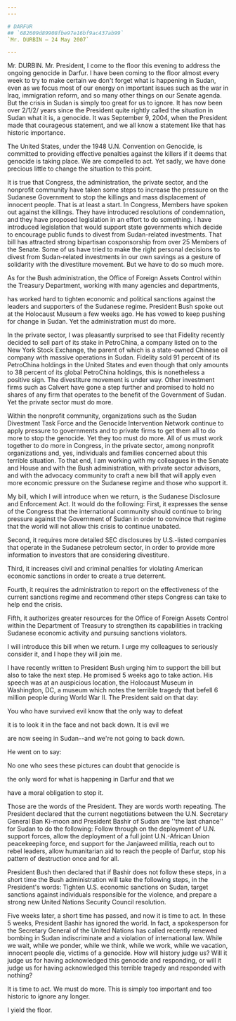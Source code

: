```yaml
---
---

# DARFUR
## `682609d89908fbe97e16bf9ac437ab99`
`Mr. DURBIN — 24 May 2007`

---
```



Mr. DURBIN. Mr. President, I come to the floor this evening to 
address the ongoing genocide in Darfur. I have been coming to the floor 
almost every week to try to make certain we don't forget what is 
happening in Sudan, even as we focus most of our energy on important 
issues such as the war in Iraq, immigration reform, and so many other 
things on our Senate agenda. But the crisis in Sudan is simply too 
great for us to ignore. It has now been over 2/1/2/ years since the 
President quite rightly called the situation in Sudan what it is, a 
genocide. It was September 9, 2004, when the President made that 
courageous statement, and we all know a statement like that has 
historic importance.

The United States, under the 1948 U.N. Convention on Genocide, is 
committed to providing effective penalties against the killers if it 
deems that genocide is taking place. We are compelled to act. Yet 
sadly, we have done precious little to change the situation to this 
point.

It is true that Congress, the administration, the private sector, and 
the nonprofit community have taken some steps to increase the pressure 
on the Sudanese Government to stop the killings and mass displacement 
of innocent people. That is at least a start. In Congress, Members have 
spoken out against the killings. They have introduced resolutions of 
condemnation, and they have proposed legislation in an effort to do 
something. I have introduced legislation that would support state 
governments which decide to encourage public funds to divest from 
Sudan-related investments. That bill has attracted strong bipartisan 
cosponsorship from over 25 Members of the Senate. Some of us have tried 
to make the right personal decisions to divest from Sudan-related 
investments in our own savings as a gesture of solidarity with the 
divestiture movement. But we have to do so much more.

As for the Bush administration, the Office of Foreign Assets Control 
within the Treasury Department, working with many agencies and 
departments,


has worked hard to tighten economic and political sanctions against the 
leaders and supporters of the Sudanese regime. President Bush spoke out 
at the Holocaust Museum a few weeks ago. He has vowed to keep pushing 
for change in Sudan. Yet the administration must do more.

In the private sector, I was pleasantly surprised to see that 
Fidelity recently decided to sell part of its stake in PetroChina, a 
company listed on to the New York Stock Exchange, the parent of which 
is a state-owned Chinese oil company with massive operations in Sudan. 
Fidelity sold 91 percent of its PetroChina holdings in the United 
States and even though that only amounts to 38 percent of its global 
PetroChina holdings, this is nonetheless a positive sign. The 
divestiture movement is under way. Other investment firms such as 
Calvert have gone a step further and promised to hold no shares of any 
firm that operates to the benefit of the Government of Sudan. Yet the 
private sector must do more.

Within the nonprofit community, organizations such as the Sudan 
Divestment Task Force and the Genocide Intervention Network continue to 
apply pressure to governments and to private firms to get them all to 
do more to stop the genocide. Yet they too must do more. All of us must 
work together to do more in Congress, in the private sector, among 
nonprofit organizations and, yes, individuals and families concerned 
about this terrible situation. To that end, I am working with my 
colleagues in the Senate and House and with the Bush administration, 
with private sector advisors, and with the advocacy community to craft 
a new bill that will apply even more economic pressure on the Sudanese 
regime and those who support it.

My bill, which I will introduce when we return, is the Sudanese 
Disclosure and Enforcement Act. It would do the following: First, it 
expresses the sense of the Congress that the international community 
should continue to bring pressure against the Government of Sudan in 
order to convince that regime that the world will not allow this crisis 
to continue unabated.

Second, it requires more detailed SEC disclosures by U.S.-listed 
companies that operate in the Sudanese petroleum sector, in order to 
provide more information to investors that are considering divestiture.

Third, it increases civil and criminal penalties for violating 
American economic sanctions in order to create a true deterrent.

Fourth, it requires the administration to report on the effectiveness 
of the current sanctions regime and recommend other steps Congress can 
take to help end the crisis.

Fifth, it authorizes greater resources for the Office of Foreign 
Assets Control within the Department of Treasury to strengthen its 
capabilities in tracking Sudanese economic activity and pursuing 
sanctions violators.

I will introduce this bill when we return. I urge my colleagues to 
seriously consider it, and I hope they will join me.

I have recently written to President Bush urging him to support the 
bill but also to take the next step. He promised 5 weeks ago to take 
action. His speech was at an auspicious location, the Holocaust Museum 
in Washington, DC, a museum which notes the terrible tragedy that 
befell 6 million people during World War II. The President said on that 
day:




 You who have survived evil know that the only way to defeat 


 it is to look it in the face and not back down. It is evil we 


 are now seeing in Sudan--and we're not going to back down.


He went on to say:




 No one who sees these pictures can doubt that genocide is 


 the only word for what is happening in Darfur and that we 


 have a moral obligation to stop it.


Those are the words of the President. They are words worth repeating. 
The President declared that the current negotiations between the U.N. 
Secretary General Ban Ki-moon and President Bashir of Sudan are ''the 
last chance'' for Sudan to do the following: Follow through on the 
deployment of U.N. support forces, allow the deployment of a full joint 
U.N.-African Union peacekeeping force, end support for the Janjaweed 
militia, reach out to rebel leaders, allow humanitarian aid to reach 
the people of Darfur, stop his pattern of destruction once and for all.

President Bush then declared that if Bashir does not follow these 
steps, in a short time the Bush administration will take the following 
steps, in the President's words: Tighten U.S. economic sanctions on 
Sudan, target sanctions against individuals responsible for the 
violence, and prepare a strong new United Nations Security Council 
resolution.

Five weeks later, a short time has passed, and now it is time to act. 
In these 5 weeks, President Bashir has ignored the world. In fact, a 
spokesperson for the Secretary General of the United Nations has called 
recently renewed bombing in Sudan indiscriminate and a violation of 
international law. While we wait, while we ponder, while we think, 
while we work, while we vacation, innocent people die, victims of a 
genocide. How will history judge us? Will it judge us for having 
acknowledged this genocide and responding, or will it judge us for 
having acknowledged this terrible tragedy and responded with nothing?

It is time to act. We must do more. This is simply too important and 
too historic to ignore any longer.

I yield the floor.